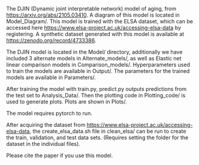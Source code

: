 The DJIN (Dynamic joint interpretable network) model of aging, from https://arxiv.org/abs/2105.03410. A diagram of this model is located in Model_Diagram/. This model is trained with the ELSA dataset, which can be accessed here https://www.elsa-project.ac.uk/accessing-elsa-data by registering. A synthetic dataset generated with this model is available at https://zenodo.org/record/4733386.

The DJIN model is located in the Model/ directory, additionally we have included 3 alternate models in Alternate_models/, as well as Elastic net linear comparison models in Comparison_models/. Hyperparameters used to train the models are available in Output/. The parameters for the trained models are available in Parameters/.

After training the model with train.py, predict.py outputs predictions from the test set to Analysis_Data/. Then the plotting code in Plotting_code/ is used to generate plots. Plots are shown in Plots/.

The model requires pytorch to run.

After acquiring the dataset from https://www.elsa-project.ac.uk/accessing-elsa-data, the create_elsa_data.sh file in clean_elsa/ can be run to create the train, validation, and test data sets. (Requires setting the folder for the dataset in the individual files).

Please cite the paper if you use this model.
